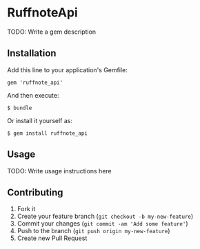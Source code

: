 # RuffnoteApi

TODO: Write a gem description

## Installation

Add this line to your application's Gemfile:

    gem 'ruffnote_api'

And then execute:

    $ bundle

Or install it yourself as:

    $ gem install ruffnote_api

## Usage

TODO: Write usage instructions here

## Contributing

1. Fork it
2. Create your feature branch (`git checkout -b my-new-feature`)
3. Commit your changes (`git commit -am 'Add some feature'`)
4. Push to the branch (`git push origin my-new-feature`)
5. Create new Pull Request
